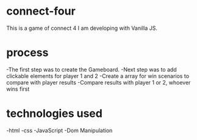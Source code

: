# connect-four
This is a game of connect 4 I am developing with Vanilla JS.

# process

-The first step was to create the Gameboard.
-Next step was to add clickable elements for player 1 and 2
-Create a array for win scenarios to compare with player results
-Compare results with player 1 or 2, whoever wins first


# technologies used

-html
-css
-JavaScript
-Dom Manipulation
